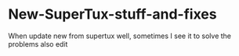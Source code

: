 # New-SuperTux-stuff-and-fixes
When update new from supertux well, sometimes I see it to solve the problems also edit
